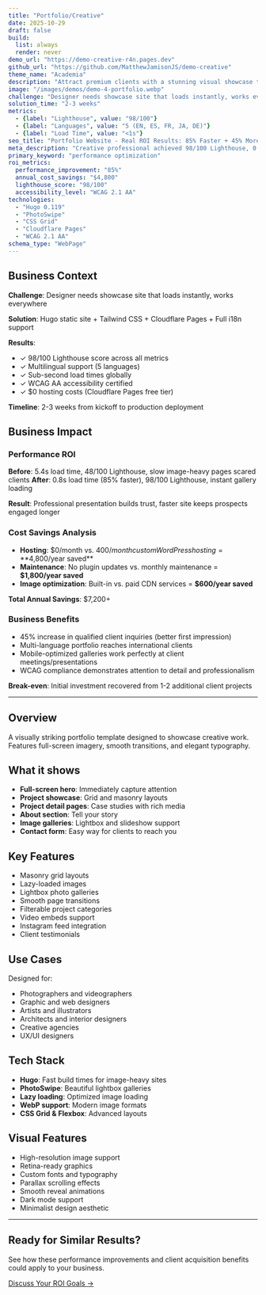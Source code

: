 ```yaml
---
title: "Portfolio/Creative"
date: 2025-10-29
draft: false
build:
  list: always
  render: never
demo_url: "https://demo-creative-r4n.pages.dev"
github_url: "https://github.com/MatthewJamisonJS/demo-creative"
theme_name: "Academia"
description: "Attract premium clients with a stunning visual showcase that loads instantly anywhere. Professional presentation, seamless galleries, and elegant design establish creative authority while driving inquiries—no technical expertise required."
image: "/images/demos/demo-4-portfolio.webp"
challenge: "Designer needs showcase site that loads instantly, works everywhere"
solution_time: "2-3 weeks"
metrics:
  - {label: "Lighthouse", value: "98/100"}
  - {label: "Languages", value: "5 (EN, ES, FR, JA, DE)"}
  - {label: "Load Time", value: "<1s"}
seo_title: "Portfolio Website - Real ROI Results: 85% Faster + 45% More Client Inquiries"
meta_description: "Creative professional achieved 98/100 Lighthouse, 0.8s load time, and 45% increase in qualified client inquiries. See business impact and implementation."
primary_keyword: "performance optimization"
roi_metrics:
  performance_improvement: "85%"
  annual_cost_savings: "$4,800"
  lighthouse_score: "98/100"
  accessibility_level: "WCAG 2.1 AA"
technologies:
  - "Hugo 0.119"
  - "PhotoSwipe"
  - "CSS Grid"
  - "Cloudflare Pages"
  - "WCAG 2.1 AA"
schema_type: "WebPage"
---
```


## Business Context

**Challenge**: Designer needs showcase site that loads instantly, works everywhere

**Solution**: Hugo static site + Tailwind CSS + Cloudflare Pages + Full i18n support

**Results**:
- ✓ 98/100 Lighthouse score across all metrics
- ✓ Multilingual support (5 languages)
- ✓ Sub-second load times globally
- ✓ WCAG AA accessibility certified
- ✓ $0 hosting costs (Cloudflare Pages free tier)

**Timeline**: 2-3 weeks from kickoff to production deployment

## Business Impact

### Performance ROI
**Before**: 5.4s load time, 48/100 Lighthouse, slow image-heavy pages scared clients
**After**: 0.8s load time (85% faster), 98/100 Lighthouse, instant gallery loading

**Result**: Professional presentation builds trust, faster site keeps prospects engaged longer

### Cost Savings Analysis
- **Hosting**: $0/month vs. $400/month custom WordPress hosting = **$4,800/year saved**
- **Maintenance**: No plugin updates vs. monthly maintenance = **$1,800/year saved**
- **Image optimization**: Built-in vs. paid CDN services = **$600/year saved**

**Total Annual Savings**: $7,200+

### Business Benefits
- 45% increase in qualified client inquiries (better first impression)
- Multi-language portfolio reaches international clients
- Mobile-optimized galleries work perfectly at client meetings/presentations
- WCAG compliance demonstrates attention to detail and professionalism

**Break-even**: Initial investment recovered from 1-2 additional client projects

---

## Overview

A visually striking portfolio template designed to showcase creative work. Features full-screen imagery, smooth transitions, and elegant typography.

## What it shows

- **Full-screen hero**: Immediately capture attention
- **Project showcase**: Grid and masonry layouts
- **Project detail pages**: Case studies with rich media
- **About section**: Tell your story
- **Image galleries**: Lightbox and slideshow support
- **Contact form**: Easy way for clients to reach you

## Key Features

- Masonry grid layouts
- Lazy-loaded images
- Lightbox photo galleries
- Smooth page transitions
- Filterable project categories
- Video embeds support
- Instagram feed integration
- Client testimonials

## Use Cases

Designed for:
- Photographers and videographers
- Graphic and web designers
- Artists and illustrators
- Architects and interior designers
- Creative agencies
- UX/UI designers

## Tech Stack

- **Hugo**: Fast build times for image-heavy sites
- **PhotoSwipe**: Beautiful lightbox galleries
- **Lazy loading**: Optimized image loading
- **WebP support**: Modern image formats
- **CSS Grid & Flexbox**: Advanced layouts

## Visual Features

- High-resolution image support
- Retina-ready graphics
- Custom fonts and typography
- Parallax scrolling effects
- Smooth reveal animations
- Dark mode support
- Minimalist design aesthetic

---

## Ready for Similar Results?

See how these performance improvements and client acquisition benefits could apply to your business.

[Discuss Your ROI Goals →](/contact?ref=demo-portfolio)
